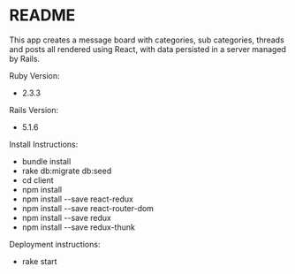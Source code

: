 # README

This app creates a message board with categories, sub categories, threads and posts all rendered using React, with data persisted in a server managed by Rails.

Ruby Version:
* 2.3.3

Rails Version:
* 5.1.6

Install Instructions:
* bundle install
* rake db:migrate db:seed
* cd client
* npm install
* npm install --save react-redux
* npm install --save react-router-dom
* npm install --save redux
* npm install --save redux-thunk

Deployment instructions:
* rake start
